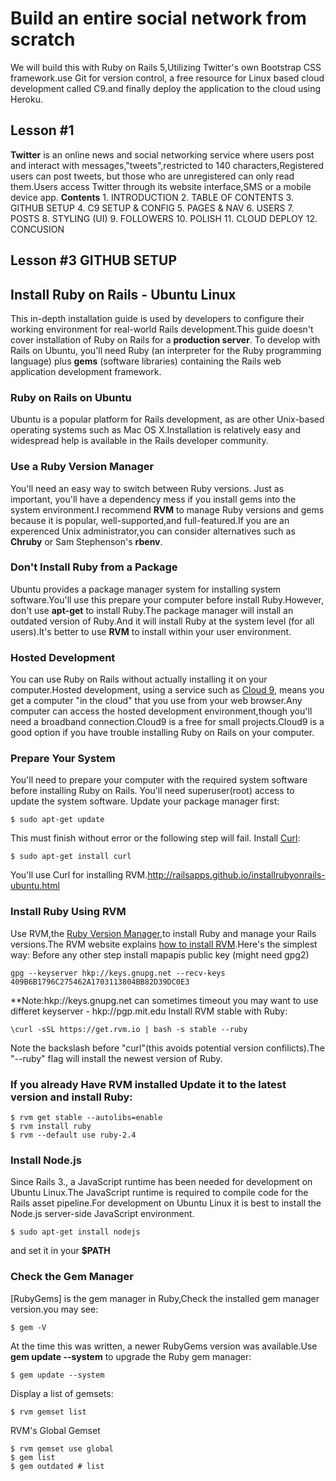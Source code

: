 # Build an entire social network from scratch
We will build this with Ruby on Rails 5,Utilizing  Twitter's own Bootstrap CSS framework.use Git for version control, a free resource for Linux based cloud development called C9.and finally deploy the application to the cloud using Heroku.

## Lesson #1
  **Twitter** is an online news and social networking service where users post and interact with messages,"tweets",restricted to 140 characters,Registered users can post tweets, but those who are unregistered can only read them.Users access Twitter through its website interface,SMS or a mobile device app.
  **Contents**
    1. INTRODUCTION
    2. TABLE OF CONTENTS
    3. GITHUB SETUP
    4. C9 SETUP & CONFIG
    5. PAGES & NAV
    6. USERS
    7. POSTS
    8. STYLING (UI)
    9. FOLLOWERS
    10. POLISH
    11. CLOUD DEPLOY
    12. CONCUSION

## Lesson #3 GITHUB SETUP
## Install Ruby on Rails - Ubuntu Linux
 This in-depth installation guide is used by developers to configure their working environment for real-world Rails development.This guide doesn't cover installation of Ruby on Rails for a **production server**.
 To develop with Rails on Ubuntu, you'll need Ruby (an interpreter for the Ruby programming language) plus **gems** (software libraries) containing the Rails web application development framework.
### Ruby on Rails on Ubuntu
  Ubuntu is a popular platform for Rails development, as are other Unix-based operating systems such as Mac OS X.Installation is relatively easy and widespread help is available in the Rails developer community.
### Use a Ruby Version Manager
  You'll need an easy way to switch between Ruby versions. Just as important, you'll have a dependency mess if you install gems into the system environment.I recommend **RVM** to manage Ruby versions and gems because it is popular, well-supported,and full-featured.If you are an experenced Unix administrator,you can consider alternatives such as **Chruby** or Sam Stephenson's **rbenv**.
### Don't Install Ruby from a Package
  Ubuntu provides a package manager system for installing system software.You'll use this prepare your computer before install Ruby.However, don't use **apt-get** to install Ruby.The package manager will install an outdated version of Ruby.And it will install Ruby at the system level (for all users).It's better to use **RVM** to install within your user environment.
### Hosted Development
  You can use Ruby on Rails without actually installing it on your computer.Hosted development, using a service such as [Cloud 9](https://c9.io/), means you get a computer "in the cloud" that you use from your web browser.Any computer can access the hosted development environment,though you'll need a broadband connection.Cloud9 is a free for small projects.Cloud9 is a good option if you have trouble installing Ruby on Rails on your computer.
### Prepare Your System
  You'll need to prepare your computer with the required system software before installing Ruby on Rails.
  You'll need superuser(root) access to update the system software.
  Update your package manager first:
  ```
  $ sudo apt-get update
  ```
  This must finish without error or the following step will fail.
  Install [Curl](http://en.wikipedia.org/wiki/CURL):
  ```
  $ sudo apt-get install curl
  ```
  You'll use Curl for installing RVM.http://railsapps.github.io/installrubyonrails-ubuntu.html
### Install Ruby Using RVM
Use RVM,the [Ruby Version Manager](https://rvm.io/),to install Ruby and manage your Rails versions.The RVM website explains [how to install RVM](https://rvm.io/rvm/install/).Here's the simplest way:
  Before any other step install mapapis public key (might need gpg2)
  ```
  gpg --keyserver hkp://keys.gnupg.net --recv-keys 409B6B1796C275462A1703113804BB82D39DC0E3
  ```
  **Note:hkp://keys.gnupg.net can sometimes timeout you may want to use differet keyserver - hkp://pgp.mit.edu
  Install RVM stable with Ruby:
  ```
  \curl -sSL https://get.rvm.io | bash -s stable --ruby
  ```
  Note the backslash before "curl"(this avoids potential version confilicts).The "--ruby" flag will install the newest version of Ruby.
### If you already Have RVM installed Update it to the latest version and install Ruby:
```
$ rvm get stable --autolibs=enable
$ rvm install ruby
$ rvm --default use ruby-2.4
```
### Install Node.js
Since Rails 3., a JavaScript runtime has been needed for development on Ubuntu Linux.The JavaScript runtime is required to compile code for the Rails asset pipeline.For development on Ubuntu Linux it is best to install the Node.js server-side JavaScript environment.
```
$ sudo apt-get install nodejs
```
and set it in your **$PATH**
### Check the Gem Manager
[RubyGems] is the gem manager in Ruby,Check the installed gem manager version.you may see:
```
$ gem -V
```
At the time this was written, a newer RubyGems version was available.Use **gem update --system** to upgrade the Ruby gem manager:
```
$ gem update --system
```
Display a list of gemsets:
```
$ rvm gemset list
```
RVM's Global Gemset
```
$ rvm gemset use global
$ gem list
$ gem outdated # list 
```

  
